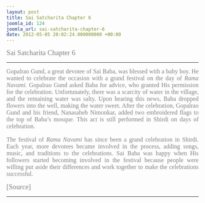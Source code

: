 ```yaml
---
layout: post
title: Sai Satcharita Chapter 6
joomla_id: 124
joomla_url: sai-satcharita-chapter-6
date: 2012-05-05 20:02:24.000000000 +00:00
---
```

<p><span style="font-family: trebuchet ms,geneva; font-size: 14pt; color: #808080;">Sai Satcharita Chapter 6<br /></span></p>
<hr />
<div style="line-height: normal; text-align: justify;"><span style="font-family: trebuchet ms,geneva; font-size: 12pt; color: #808080;">Gopalrao Gund, a great devotee of Sai Baba, was blessed with a baby boy. He wanted to celebrate the occasion with a grand festival on the day of <i>Rama Navami.</i> Gopalrao Gund asked Baba for advice, who granted His permission for the celebration. Unfortunately, there was a scarcity of water in the village, and the remaining water was salty. Upon hearing this news, Baba dropped flowers into the well, making the water sweet. After the celebration, Gopalrao Gund and his friend, Nanasaheb Nimonkar, added two embroidered flags to the top of Baba’s mosque. This act is still performed in Shirdi on days of celebration.</span></div>
<div style="line-height: normal; text-align: justify;">&nbsp;</div>
<div style="line-height: normal; text-align: justify;"><span style="font-family: 'Georgia','serif'; font-size: 12pt;"><span style="font-family: trebuchet ms,geneva; color: #808080;">The festival of <i>Rama Navami</i> has since been a grand celebration in Shirdi. Each year, more devotees became involved in the process, adding songs, music, and traditions to the celebrations. Sai Baba was happy when His followers started becoming involved in the festival because people were willing put aside their differences and work together to make the celebrations successful. </span><br /></span></div>
<p><span style="font-family: trebuchet ms,geneva; font-size: 14pt; color: #808080;">[Source]</span></p>
<hr />
<p>&nbsp;</p>
